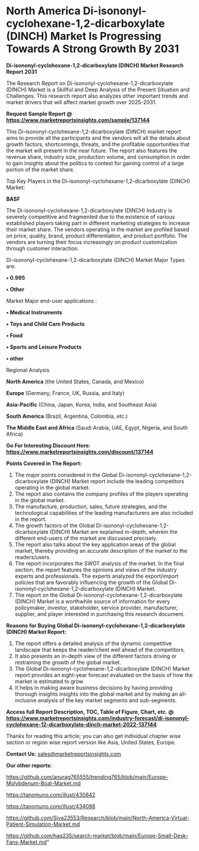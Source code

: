 # North America Di-isononyl-cyclohexane-1,2-dicarboxylate (DINCH) Market Is Progressing Towards A Strong Growth By 2031

<strong>Di-isononyl-cyclohexane-1,2-dicarboxylate (DINCH) Market Research Report 2031</strong>

The Research Report on Di-isononyl-cyclohexane-1,2-dicarboxylate (DINCH) Market is a Skillful and Deep Analysis of the Present Situation and Challenges. This research report also analyzes other important trends and market drivers that will affect market growth over 2025-2031.

<strong>Request Sample Report @ <a href=https://www.marketreportsinsights.com/sample/137144>https://www.marketreportsinsights.com/sample/137144</a></strong>

This Di-isononyl-cyclohexane-1,2-dicarboxylate (DINCH) market report aims to provide all the participants and the vendors will all the details about growth factors, shortcomings, threats, and the profitable opportunities that the market will present in the near future. The report also features the revenue share, industry size, production volume, and consumption in order to gain insights about the politics to contest for gaining control of a large portion of the market share.

Top Key Players in the Di-isononyl-cyclohexane-1,2-dicarboxylate (DINCH) Market:

<strong>BASF</strong>

The Di-isononyl-cyclohexane-1,2-dicarboxylate (DINCH) Industry is severely competitive and fragmented due to the existence of various established players taking part in different marketing strategies to increase their market share. The vendors operating in the market are profiled based on price, quality, brand, product differentiation, and product portfolio. The vendors are turning their focus increasingly on product customization through customer interaction.

Di-isononyl-cyclohexane-1,2-dicarboxylate (DINCH) Market Major Types are:

<strong>• 0.995

• Other</strong>

Market Major end-user applications :

<strong>• Medical Instruments

• Toys and Child Care Products

• Food

• Sports and Leisure Products

• other</strong>

Regional Analysis

</u><strong><b>North America</b></strong> (the United States, Canada, and Mexico)

<strong><b>Europe </b></strong>(Germany, France, UK, Russia, and Italy)

<strong><b>Asia-Pacific</b></strong> (China, Japan, Korea, India, and Southeast Asia)

<strong><b>South America</b></strong> (Brazil, Argentina, Colombia, etc.)

<strong><b>The Middle East and Africa</b></strong> (Saudi Arabia, UAE, Egypt, Nigeria, and South Africa)

<strong>Go For Interesting Discount Here: <a href=https://www.marketreportsinsights.com/discount/137144>https://www.marketreportsinsights.com/discount/137144</a></strong>

<strong>Points Covered in The Report:</strong>
<ol>
  <li>The major points considered in the Global Di-isononyl-cyclohexane-1,2-dicarboxylate (DINCH) Market report include the leading competitors operating in the global market.</li>
  <li>The report also contains the company profiles of the players operating in the global market.</li>
  <li>The manufacture, production, sales, future strategies, and the technological capabilities of the leading manufacturers are also included in the report.</li>
  <li>The growth factors of the Global Di-isononyl-cyclohexane-1,2-dicarboxylate (DINCH) Market are explained in-depth, wherein the different end-users of the market are discussed precisely.</li>
  <li>The report also talks about the key application areas of the global market, thereby providing an accurate description of the market to the readers/users.</li>
  <li>The report incorporates the SWOT analysis of the market. In the final section, the report features the opinions and views of the industry experts and professionals. The experts analyzed the export/import policies that are favorably influencing the growth of the Global Di-isononyl-cyclohexane-1,2-dicarboxylate (DINCH) Market.</li>
  <li>The report on the Global Di-isononyl-cyclohexane-1,2-dicarboxylate (DINCH) Market is a worthwhile source of information for every policymaker, investor, stakeholder, service provider, manufacturer, supplier, and player interested in purchasing this research document.</li>
</ol>
<strong>Reasons for Buying Global Di-isononyl-cyclohexane-1,2-dicarboxylate (DINCH) Market Report:</strong>

<ol>
  <li>The report offers a detailed analysis of the dynamic competitive landscape that keeps the reader/client well ahead of the competitors.</li>
  <li>It also presents an in-depth view of the different factors driving or restraining the growth of the global market.</li>
  <li>The Global Di-isononyl-cyclohexane-1,2-dicarboxylate (DINCH) Market report provides an eight-year forecast evaluated on the basis of how the market is estimated to grow.</li>
  <li>It helps in making aware business decisions by having providing thorough insights insights into the global market and by making an all-inclusive analysis of the key market segments and sub-segments.</li>
</ol>
<strong>Access full Report Description, TOC, Table of Figure, Chart, etc. @ <a href=https://www.marketreportsinsights.com/industry-forecast/di-isononyl-cyclohexane-12-dicarboxylate-dinch-market-2022-137144>https://www.marketreportsinsights.com/industry-forecast/di-isononyl-cyclohexane-12-dicarboxylate-dinch-market-2022-137144</a></strong>


Thanks for reading this article; you can also get individual chapter wise section or region wise report version like Asia, United States, Europe.

<strong>Contact Us:</strong>
sales@marketreportsinsights.com

<strong>Our other reports:</strong>

<a href=https://github.com/anurag765555/trending765/blob/main/Europe-Molybdenum-Boat-Market.md>https://github.com/anurag765555/trending765/blob/main/Europe-Molybdenum-Boat-Market.md</a>

<a href=https://tanomuno.com/illust/430842>https://tanomuno.com/illust/430842</a>

<a href=https://tanomuno.com/illust/434088>https://tanomuno.com/illust/434088</a>

<a href=https://github.com/Siya23553/Research/blob/main/North-America-Virtual-Patient-Simulation-Market.md>https://github.com/Siya23553/Research/blob/main/North-America-Virtual-Patient-Simulation-Market.md</a>

<a href=https://github.com/haq235/search-market/blob/main/Europe-Small-Desk-Fans-Market.md>https://github.com/haq235/search-market/blob/main/Europe-Small-Desk-Fans-Market.md</a>"
